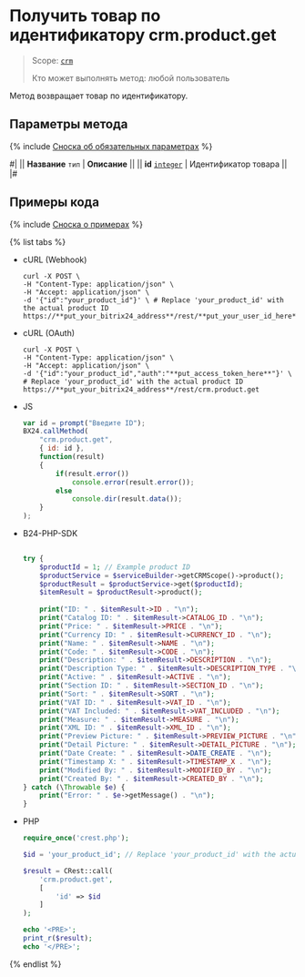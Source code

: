 # Получить товар по идентификатору crm.product.get

> Scope: [`crm`](../../../scopes/permissions.md)
>
> Кто может выполнять метод: любой пользователь

Метод возвращает товар по идентификатору.

## Параметры метода

{% include [Сноска об обязательных параметрах](../../../../_includes/required.md) %}

#|
|| **Название**
`тип` | **Описание** ||
|| **id**
[`integer`](../../../data-types.md) | Идентификатор товара ||
|#

## Примеры кода

{% include [Сноска о примерах](../../../../_includes/examples.md) %}

{% list tabs %}

- cURL (Webhook)

    ```http
    curl -X POST \
    -H "Content-Type: application/json" \
    -H "Accept: application/json" \
    -d '{"id":"your_product_id"}' \ # Replace 'your_product_id' with the actual product ID
    https://**put_your_bitrix24_address**/rest/**put_your_user_id_here**/**put_your_webbhook_here**/crm.product.get
    ```

- cURL (OAuth)

    ```http
    curl -X POST \
    -H "Content-Type: application/json" \
    -H "Accept: application/json" \
    -d '{"id":"your_product_id","auth":"**put_access_token_here**"}' \ # Replace 'your_product_id' with the actual product ID
    https://**put_your_bitrix24_address**/rest/crm.product.get
    ```

- JS

    ```js
    var id = prompt("Введите ID");
    BX24.callMethod(
        "crm.product.get",
        { id: id },
        function(result)
        {
            if(result.error())
                console.error(result.error());
            else
                console.dir(result.data());
        }
    );
    ```


- B24-PHP-SDK

    ```php
        
    try {
        $productId = 1; // Example product ID
        $productService = $serviceBuilder->getCRMScope()->product();
        $productResult = $productService->get($productId);
        $itemResult = $productResult->product();
        
        print("ID: " . $itemResult->ID . "\n");
        print("Catalog ID: " . $itemResult->CATALOG_ID . "\n");
        print("Price: " . $itemResult->PRICE . "\n");
        print("Currency ID: " . $itemResult->CURRENCY_ID . "\n");
        print("Name: " . $itemResult->NAME . "\n");
        print("Code: " . $itemResult->CODE . "\n");
        print("Description: " . $itemResult->DESCRIPTION . "\n");
        print("Description Type: " . $itemResult->DESCRIPTION_TYPE . "\n");
        print("Active: " . $itemResult->ACTIVE . "\n");
        print("Section ID: " . $itemResult->SECTION_ID . "\n");
        print("Sort: " . $itemResult->SORT . "\n");
        print("VAT ID: " . $itemResult->VAT_ID . "\n");
        print("VAT Included: " . $itemResult->VAT_INCLUDED . "\n");
        print("Measure: " . $itemResult->MEASURE . "\n");
        print("XML ID: " . $itemResult->XML_ID . "\n");
        print("Preview Picture: " . $itemResult->PREVIEW_PICTURE . "\n");
        print("Detail Picture: " . $itemResult->DETAIL_PICTURE . "\n");
        print("Date Create: " . $itemResult->DATE_CREATE . "\n");
        print("Timestamp X: " . $itemResult->TIMESTAMP_X . "\n");
        print("Modified By: " . $itemResult->MODIFIED_BY . "\n");
        print("Created By: " . $itemResult->CREATED_BY . "\n");
    } catch (\Throwable $e) {
        print("Error: " . $e->getMessage() . "\n");
    }
    
    ```

- PHP

    ```php
    require_once('crest.php');

    $id = 'your_product_id'; // Replace 'your_product_id' with the actual product ID

    $result = CRest::call(
        'crm.product.get',
        [
            'id' => $id
        ]
    );

    echo '<PRE>';
    print_r($result);
    echo '</PRE>';
    ```

{% endlist %}